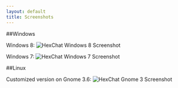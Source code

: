 ```yaml
---
layout: default
title: Screenshots
---
```


##Windows

Windows 8:
![HexChat Windows 8 Screenshot](http://i.imgur.com/dvFyIWD.png)

Windows 7:
![HexChat Windows 7 Screenshot](http://i.imgur.com/i6IlTrw.png)

##Linux

Customized version on Gnome 3.6:
![HexChat Gnome 3 Screenshot](http://i.imgur.com/w4JbgLw.png)
